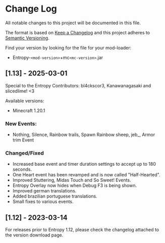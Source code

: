 # Change Log

All notable changes to this project will be documented in this file.

The format is based on [Keep a Changelog](http://keepachangelog.com/) and this project adheres to [Semantic Versioning](http://semver.org/).

Find your version by looking for the file for your mod-loader:

-   Entropy-`<mod-version>`+mc`<mc-version>`.jar

## [1.13] - 2025-03-01

Special to the Entropy Contributors: bl4ckscor3, Kanawanagasaki and slicedlime! <3

Available versions:
-   Minecraft 1.20.1

### New Events:
-   Nothing, Silence, Rainbow trails, Spawn Rainbow sheep, jeb_, Armor trim Event

### Changed/Fixed

-   Increased base event and timer duration settings to accept up to 180 seconds.
-   One Heart event has been revamped and is now called "Half-Hearted".
-   Improved Stuttering, Midas Touch and So Sweet! Events.
-   Entropy Overlay now hides when Debug F3 is being shown.
-   Improved german translations.
-   Added brazilian portuguese translations.
-   Small fixes to various events.

## [1.12] - 2023-03-14

For releases prior to Entropy 1.12, please check the changelog attached to the version download page.
